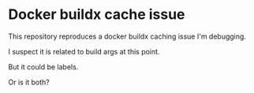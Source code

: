 # Docker buildx cache issue

This repository reproduces a docker buildx caching issue I'm debugging.

I suspect it is related to build args at this point.

But it could be labels.

Or is it both?
